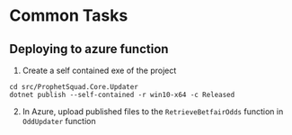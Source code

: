 # Common Tasks

## Deploying to azure function

1. Create a self contained exe of the project

`cd src/ProphetSquad.Core.Updater`  
`dotnet publish --self-contained -r win10-x64 -c Released`

2. In Azure, upload published files to the `RetrieveBetfairOdds` function in `OddUpdater` function